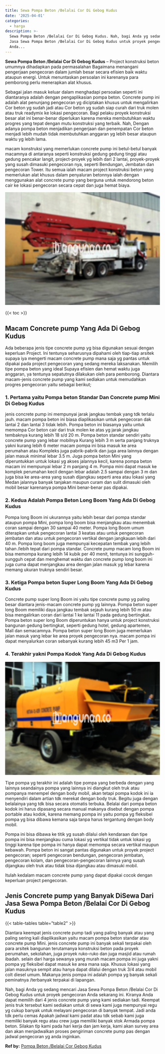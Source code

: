 ```yaml
---
title: Sewa Pompa Beton /Belalai Cor Di Gebog Kudus
date: '2025-04-01'
categories:
  - harga
description: >-
  Sewa Pompa Beton /Belalai Cor Di Gebog Kudus. Nah, bagi Anda yg sedang mencari
  Jasa Sewa Pompa Beton /Belalai Cor Di Gebog Kudus untuk proyek pengecoran
  Anda...
---
```


**Sewa Pompa Beton /Belalai Cor Di Gebog Kudus** – Project konstruksi beton umumnya dihadapkan pada permasalahan Bagaimana menangani pengerjaan pengecoran dalam jumlah besar secara efisien baik waktu ataupun energi. Untuk menuntaskan persoalan ini karenanya para pemborong perlu menerapkan alat khusus.

Sebagai jalan masuk keluar dalam menghadapi persoalan seperti ini diantaranya adalah dengan pengaplikasian pompa beton. Concrete pump ini adalah alat penunjang pengecoran yg diciptakan khusus untuk mengalirkan Cor beton yg sudah jadi atau Cor beton yg sudah siap curah dari truk molen atau truk readymix ke lokasi pengecoran. Bagi pelaku proyek konstruksi besar alat ini benar-benar diperlukan karena mereka membutuhkan waktu progres yang tepat dengan mutu konstruksi yang terbaik. Nah, Dengan adanya pompa beton menjadikan pengerjaan dan penempatan Cor beton menjadi lebih mudah tidak membutuhkan anggaran yg lebih besar ataupun waktu yg lebih lama.

macam konstruksi yang memerlukan concrete pump ini betul-betul banyak macamnya di antaranya seperti konstruksi gedung gedung tinggi atau gedung pencakar langit, project-proyek yg lebih dari 2 lantai, proyek-proyek yang susah dimasuki pengecoran nya, seperti Bendungan, Jembatan dan pengecoran Tower. Itu semua ialah macam project konstruksi beton yang memerlukan alat khusus dalam penyaluran betonnya ialah dengan menggunakan alat concrete pump yang berguna untuk mendorong beton cair ke lokasi pengecoran secara cepat dan juga hemat biaya.

![Sewa Pompa Beton /Belalai Cor Di Gebog Kudus](/images/sewa-concrete-pump-32.png)

{{< toc >}}

## Macam Concrete pump Yang Ada Di Gebog Kudus

Ada beberapa jenis tipe concrete pump yg bisa digunakan sesuai dengan keperluan Project. Ini tentunya seharusnya dipahami oleh tiap-tiap arsitek supaya iya mengerti macam concrete pump mana saja yg pantas untuk dipakai pada project pengecoran yang sedang mereka laksanakan. Memilih tipe pompa beton yang ideal Supaya efisien dan hemat waktu juga anggaran, ya tentunya sepatutnya dilakukan oleh para pemborong. Diantara macam-jenis concrete pump yang kami sediakan untuk memudahkan progres pengecoran yaitu sebagai berikut;

### 1\. Pertama yaitu Pompa beton Standar Dan Concrete pump Mini Di Gebog Kudus

jenis concrete pump ini mempunyai jarak jangkau tembak yang tdk terlalu jauh. macam pompa beton ini biasa diaplikasikan untuk pengecoran dak lantai 2 dan lantai 3 tidak lebih. Pompa beton ini biasanya yaitu untuk memompa Cor beton cair dari truk molen ke atas yg jarak jangkau tembaknya kurang lebih 18 s/d 20 m. Pompa beton standar sendiri yaitu concrete pump yang lebar mobilnya Kurang lebih 3 m serta panjang truknya yakni kurang lebih 6 meter macam pompa ini bisa masuk ke area perumahan atau Kompleks juga pabrik-pabrik dan juga area lainnya dengan jalan masuk minimal lebar 3.5 m. Juga pompa beton Mini yang diperuntukkan untuk lokasi yg akses jalannya kecil, karena pompa beton macam ini mempunyai lebar 2 m panjang 4 m. Pompa mini dapat masuk ke komplek perumahan kecil dengan lebar adalah 2.5 sampai dengan 3 m dan juga bisa ke area-area yang susah dijangkau seperti area atau lokasi yang Medan jalannya banyak tanjakan maupun curam dan sulit dimasuki oleh mobil besar karenanya pompa Mini benar-benar pas dipakai.

### 2\. Kedua Adalah Pompa Beton Long Boom Yang Ada Di Gebog Kudus

Pompa long Boom ini ukurannya yaitu lebih besar dari pompa standar ataupun pompa Mini, pompa long boom bisa menjangkau atau menembak coran sampai dengan 30 sampai 40 meter. Pompa long Boom umum diterapkan untuk pengecoran lantai 3 keatas atau untuk pengecoran jembatan dan atau untuk pengecoran vertikal dengan jangkauan lebih dari 40 m. Pompa long boom juga mempunyai kecepatan tembak yang lebih tahan /lebih tepat dari pompa standar. Concrete pump macam long Boom ini bisa memompa kurang lebih 14 kubik per 40 menit, tentunya ini sungguh-sungguh cepat dan menghemat waktu dan concrete pump long boom ini juga cuma dapat menjangkau area dengan jalan masuk yg lebar karena memang ukuran truknya sendiri besar.

### 3\. Ketiga Pompa beton Super Long Boom Yang Ada Di Gebog Kudus

Concrete pump super long Boom ini yaitu tipe concrete pump yg paling besar diantara jenis-macam concrete pump yg lainnya. Pompa beton super long Boom memiliki daya jangkau tembak sejauh kurang lebih 50 m atau bisa mengalirkan coran dari lantai 1 ke lantai 11 pada gedung bertingkat. Pompa beton super long Boom diperuntukan hanya untuk project konstruksi bangunan gedung bertingkat, seperti gedung hotel, gedung apartemen, Mall dan semacamnya. Pompa beton super long Boom juga memerlukan jalan masuk yang lebar ke area proyek pengecoran nya. macam pompa ini dapat menyalurkan coran sebanyak kurang lebih 45 m3 Per 1 jam.

### 4\. Terakhir yakni Pompa Kodok Yang Ada Di Gebog Kudus

![Sewa Pompa Beton /Belalai Cor Di Gebog Kudus](/images/sewa-concrete-pump-08.png)

Tipe pompa yg terakhir ini adalah tipe pompa yang berbeda dengan yang lainnya seandainya pompa yang lainnya ini diangkut oleh truk atau pompanya menempel dengan body mobil, akan tetapi pompa kodok ini ia menyendiri dalam artian tdk merekat dengan body truk. Begitu juga dengan belalainya yang tdk bisa secara otomatis terbuka. Belalai dari pompa beton kodok ini harus dipasang secara manual makanya disebut dengan pompa portable atau kodok, karena memang pompa ini yaitu pompa yg fleksibel pompa yg bisa dibawa kemana saja tanpa harus tergantung dengan body mobil.

Pompa ini bisa dibawa ke titik yg susah dilalui oleh kendaraan dan tipe pompa ini bisa menjangkau cuma lokasi yg vertikal tidak untuk lokasi yg tinggi karena tipe pompa ini hanya dapat memompa secara vertikal maupun kebawah. Pompa beton ini sangat pantas digunakan untuk proyek project pengecoran; seperti pengecoran bendungan, pengecoran jembatan, pengecoran kolam, dan pengecoran-pengecoran lainnya yang susah dijangkau oleh truk atau tidak bisa dijangkau atau dimasuki mobil.

Itulah kedalam macam concrete pump yang dapat dipakai cocok dengan keperluan project pengecoran.

## Jenis Concrete pump yang Banyak DiSewa Dari Jasa Sewa Pompa Beton /Belalai Cor Di Gebog Kudus

{{< table-tables table="table2" >}}

Diantara keempat jenis concrete pump tadi yang paling banyak atau yang paling sering kali diaplikasikan yaitu macam pompa beton standar atau concrete pump Mini. jenis concrete pump ini banyak sekali terpakai oleh para arsitek bangunan terutamanya konstruksi beton pada proyek perumahan, sekolahan, juga proyek ruko-ruko dan juga masjid atau rumah ibadah. selain dari harga sewanya yang murah macam pompa ini juga yakni pompa yg fleksibel dapat masuk ke area mana saja. Khusus lokasi yang jalan masuknya sempit atau hanya dapat dilalui dengan truk 3/4 atau mobil colt diesel umum. Makanya jenis pompa ini adalah pompa yg banyak sekali peminatnya /terbanyak terpakai di lapangan.

Nah, bagi Anda yg sedang mencari Jasa Sewa Pompa Beton /Belalai Cor Di Gebog Kudus untuk proyek pengecoran Anda sekarang ini. Kiranya Anda dapat memilih dari 4 jenis concrete pump yang kami sediakan tadi. Keempat jenis truk tersebut kami sediakan untuk di sewa kami juga mempunyai regu yg cukup banyak untuk melayani pengecoran di banyak tempat. Jadi anda tdk perlu cemas Apakah jadwal kami padat atau tdk sebab kami juga memiliki banyak regu atau crew juga memiliki banyak stok Armada pompa beton. Silakan tlp kami pada hari kerja dan jam kerja, kami akan survey area dan akan menjadwalkan proses pengiriman concrete pump pas dengan jadwal pengecoran yg anda inginkan.

**Ref by:** [Pompa Beton /Belalai Cor Gebog Kudus](https://id.wikipedia.org/wiki/Pompa)

